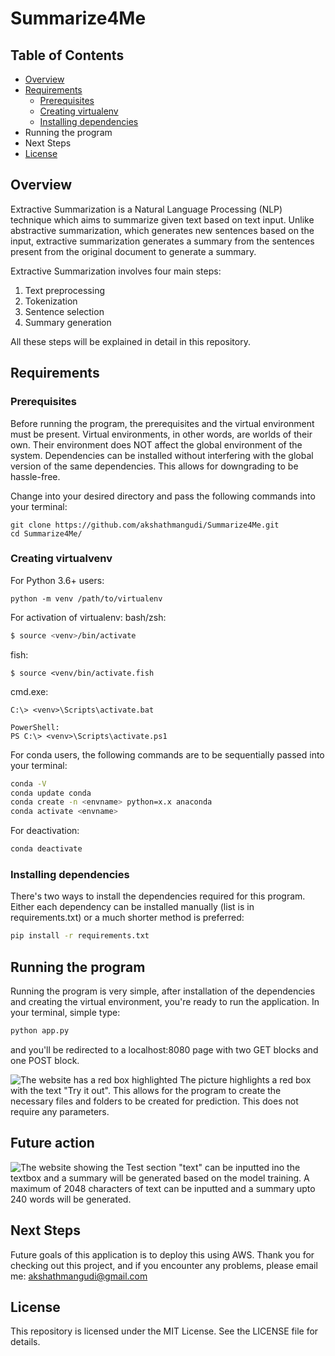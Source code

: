 # Summarize4Me

## Table of Contents
* <a href="https://github.com/akshathmangudi/Summarize4Me#overview">Overview</a>
* <a href="https://github.com/akshathmangudi/Summarize4Me#requirements">Requirements</a> 
  * <a href="https://github.com/akshathmangudi/Summarize4Me#prerequisites">Prerequisites</a>
  * <a href="https://github.com/akshathmangudi/Summarize4Me#creating-virtualvenv">Creating virtualenv</a>
  * <a href="https://github.com/akshathmangudi/Summarize4Me#installing-dependencies">Installing dependencies</a>
* Running the program
* Next Steps
* <a href="https://github.com/akshathmangudi/Summarize4Me#license">License</a>

## Overview
Extractive Summarization is a Natural Language Processing (NLP) technique which aims to summarize given text based on 
text input. Unlike abstractive summarization, which generates new sentences based on the input, extractive summarization
generates a summary from the sentences present from the original document to generate a summary. 

Extractive Summarization involves four main steps: 
1. Text preprocessing
2. Tokenization
3. Sentence selection
4. Summary generation

All these steps will be explained in detail in this repository. 

## Requirements
### Prerequisites
Before running the program, the prerequisites and the virtual environment must be present. 
Virtual environments, in other words, are worlds of their own. Their environment does NOT affect the 
global environment of the system. Dependencies can be installed without interfering with the global version of 
the same dependencies. This allows for downgrading to be hassle-free.

Change into your desired directory and pass the following commands into your terminal: 
```shell
git clone https://github.com/akshathmangudi/Summarize4Me.git
cd Summarize4Me/
```
### Creating virtualvenv
For Python 3.6+ users: 
```shell
python -m venv /path/to/virtualenv
```
For activation of virtualenv:
bash/zsh: 
```bash 
$ source <venv>/bin/activate
```
fish: 
```shell
$ source <venv/bin/activate.fish
```
cmd.exe: 
```shell
C:\> <venv>\Scripts\activate.bat
```
```shell
PowerShell: 
PS C:\> <venv>\Scripts\activate.ps1
```
For conda users, the following commands are to be sequentially passed into your terminal: 

```bash
conda -V
conda update conda
conda create -n <envname> python=x.x anaconda
conda activate <envname>
```
For deactivation: 
```bash
conda deactivate
```
### Installing dependencies
There's two ways to install the dependencies required for this program. Either each dependency can be 
installed manually (list is in requirements.txt) or a much shorter method is preferred: 
```bash
pip install -r requirements.txt
```
## Running the program
Running the program is very simple, after installation of the dependencies and creating the virtual environment, 
you're ready to run the application. In your terminal, simple type: 
```bash
python app.py
``` 
and you'll be redirected to a localhost:8080 page with two GET blocks and one POST block.

![The website has a red box highlighted](lib/train.png)
The picture highlights a red box with the text "Try it out". This allows for the program to create the necessary 
files and folders to be created for prediction. This does not require any parameters.
## Future action
![The website showing the Test section](lib/test.png)
"text" can be inputted ino the textbox and a summary will be generated based on the model training. A maximum of 
2048 characters of text can be inputted and a summary upto 240 words will be generated. 

## Next Steps
Future goals of this application is to deploy this using AWS. Thank you for checking out this project, and if 
you encounter any problems, please email me: akshathmangudi@gmail.com

## License
This repository is licensed under the MIT License. See the LICENSE file for details.
